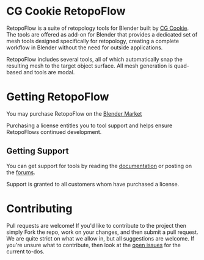 CG Cookie RetopoFlow
==========

RetopoFlow is a suite of retopology tools for Blender built by [CG Cookie](http://cgcookie.com). The tools are offered as add-on for Blender that provides a dedicated set of mesh tools designed specifically for retopology, creating a complete workflow in Blender without the need for outside applications.

RetopoFlow includes several tools, all of which automatically snap the resulting mesh to the target object surface. All mesh generation is quad-based and tools are modal. 

# Getting RetopoFlow
You may purchase RetopoFlow on the [Blender Market](https://cgcookiemarkets.com/all-products/retopoflow/)

Purchasing a license entitles you to tool support and helps ensure RetopoFlows continued development.


## Getting Support
You can get support for tools by reading the [documentation](http://docs.retopoflow.com) or posting on the [forums](http://cgcookiemarkets.com/blender/all-products/retopoflow/?view=support).

Support is granted to all customers whom have purchased a license.

# Contributing
Pull requests are welcome! If you'd like to contribute to the project then simply Fork the repo, work on your changes, and then submit a pull request. We are quite strict on what we allow in, but all suggestions are welcome. If you're unsure what to contribute, then look at the [open issues](https://github.com/CGCookie/retopoflow/issues) for the current to-dos.
